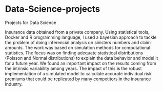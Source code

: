 # Data-Science-projects
Projects for Data Science

Insurance data obtained from a private company. Using statistical tools, Docker and R programming language, I used a bayesian approach to tackle the problem of doing inferencial analysis on sinisters numbers and claim amounts. The work was based on simulation methods for computational statistics. The focus was on finding adequate statistical distributions (Poisson and Normal distributions) to explain the data behavior and model it for a future year. We found an important impact on the results coming from the intrinsic variability among years.
The impact of this is the robust implementation of a simulated model to calculate accurate individual risk premiums that could be replicated by many competitors in the insurance industry. 
